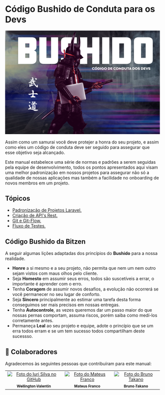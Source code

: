 Código Bushido de Conduta para os Devs
=======================================================

![alt text](assets/banner.png)

Assim como um samurai você deve protejer a honra do seu projeto, e assim como eles um código de conduta deve ser seguido para assegurar que esse objetivo seja alcançado. 


Este manual estabelece uma série de normas e padrões a serem seguidas pela equipe de desenvolvimento, todos os pontos apresentados aqui visam uma melhor padronização em nossos projetos para assegurar não só a qualidade de nossas aplicações mas também a facilidade no onboarding de novos membros em um projeto.


Tópicos<a name="content"></a>
-------------

- [Padronização de Projetos Laravel.](project-standards.md)
- [Criação de API's Rest.](rest-api.md)
- [Git e Git-Flow.](git-and-git-flow.md)
- [Fluxo de Testes.](test-flow.md)


Código Bushido da Bitzen
-------------

A seguir algumas lições adaptadas dos princípios do **Bushido** para a nossa realidade. 

- **Honre** a si mesmo e a seu projeto, não permita que nem um nem outro sejam vistos com maus olhos pelo cliente.
- Seja **Homesto** em assumir seus erros, todos são suscetíveis a errar, o importante é aprender com o erro.
- Tenha **Coragem** de assumir novos desafios, a evolução não ocorrerá se você permanecer no seu lugar de conforto.
- Seja **Sincero** principalmente ao estimar uma tarefa desta forma conseguimos ser mais precisos em nossas entregas.
- Tenha **Autocontrole**, as vezes queremos dar um passo maior do que nossas pernas comportam, assuma riscos, porém saiba como medí-los corretamente antes.
- Permaneça **Leal** ao seu projeto e equipe, adote o princípio que se um erra todos erram e se um tem sucesso todos compartilham deste sucessso.


## 🤝 Colaboradores

Agradecemos às seguintes pessoas que contribuíram para este manual:

<table>
  <tr>
    <td align="center">
      <a href="https://github.com/WellingtonValentin">
        <img src="https://avatars.githubusercontent.com/u/18449824?v=4" width="100px;" alt="Foto do Iuri Silva no GitHub"/><br>
        <sub>
          <b>Wellington Valentin</b>
        </sub>
      </a>
    </td>
    <td align="center">
      <a href="https://github.com/iorimatt">
        <img src="https://i.imgur.com/tD3jKTj.png" width="100px;" alt="Foto do Mateus Franco"/><br>
        <sub>
          <b>Mateus Franco</b>
        </sub>
      </a>
    </td>
    <td align="center">
      <a href="https://github.com/BrunoTakano">
        <img src="https://avatars.githubusercontent.com/u/53800876?v=4" width="100px;" alt="Foto do Bruno Takano"/><br>
        <sub>
          <b>Bruno Takano</b>
        </sub>
      </a>
    </td>
  </tr>
</table>




